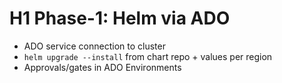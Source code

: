 # H1 Phase-1: Helm via ADO

- ADO service connection to cluster
- `helm upgrade --install` from chart repo + values per region
- Approvals/gates in ADO Environments
